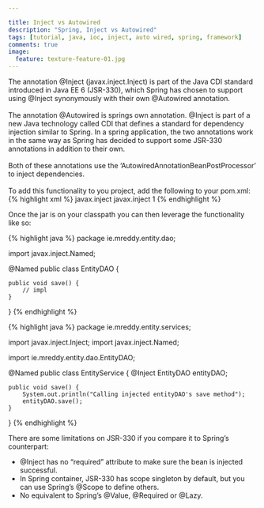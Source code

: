```yaml
---

title: Inject vs Autowired
description: "Spring, Inject vs Autowired"
tags: [tutorial, java, ioc, inject, auto wired, spring, framework]
comments: true
image:
  feature: texture-feature-01.jpg
---
```


The annotation @Inject (javax.inject.Inject) is part of the Java CDI standard introduced in Java EE 6 (JSR-330), which Spring has chosen to support using @Inject synonymously with their own @Autowired annotation.<br><br>
The annotation @Autowired is springs own annotation. @Inject is part of a new Java technology called CDI that defines a standard for dependency injection similar to Spring. In a spring application, the two annotations work in the same way as Spring has decided to support some JSR-330 annotations in addition to their own.<br><br>
Both of these annotations use the ‘AutowiredAnnotationBeanPostProcessor’ to inject dependencies.<br><br>
To add this functionality to you project, add the following to your pom.xml:
{% highlight xml %}
<dependency>
    <groupId>javax.inject</groupId>
    <artifactId>javax.inject</artifactId>
    <version>1</version>
</dependency>
{% endhighlight %}

Once the jar is on your classpath you can then leverage the functionality like so:

{% highlight java %}
package ie.mreddy.entity.dao;
 
import javax.inject.Named;
 
@Named
public class EntityDAO {
 
    public void save() {
        // impl
    }
}
{% endhighlight %}
 
{% highlight java %}
package ie.mreddy.entity.services;
 
import javax.inject.Inject;
import javax.inject.Named;
 
import ie.mreddy.entity.dao.EntityDAO;
 
@Named
public class EntityService {
    @Inject
    EntityDAO entityDAO;
 
    public void save() {
        System.out.println("Calling injected entityDAO's save method");
        entityDAO.save();
    }
}
{% endhighlight %}

There are some limitations on JSR-330 if you compare it to Spring’s counterpart:

* @Inject has no “required” attribute to make sure the bean is injected successful.
* In Spring container, JSR-330 has scope singleton by default, but you can use Spring’s @Scope to define others.
* No equivalent to Spring’s @Value, @Required or @Lazy.
